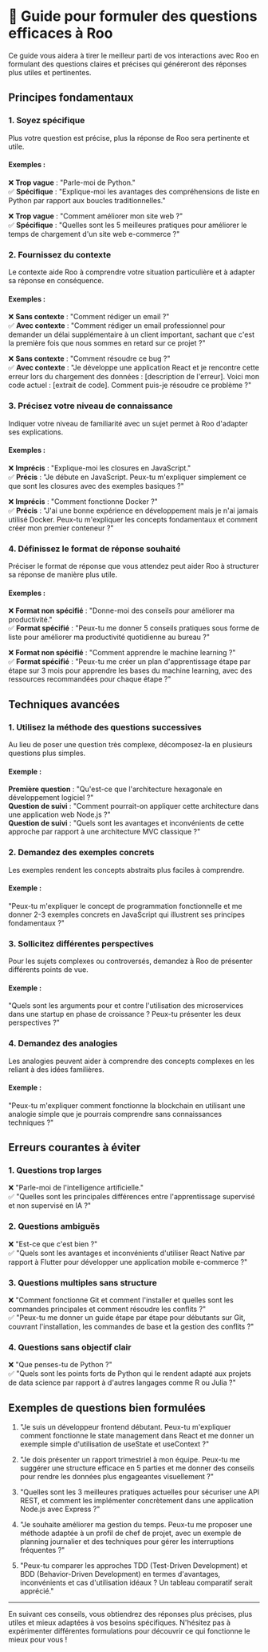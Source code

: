 # 🎯 Guide pour formuler des questions efficaces à Roo

Ce guide vous aidera à tirer le meilleur parti de vos interactions avec Roo en formulant des questions claires et précises qui généreront des réponses plus utiles et pertinentes.

## Principes fondamentaux

### 1. Soyez spécifique

Plus votre question est précise, plus la réponse de Roo sera pertinente et utile.

#### Exemples :

❌ **Trop vague** : "Parle-moi de Python."  
✅ **Spécifique** : "Explique-moi les avantages des compréhensions de liste en Python par rapport aux boucles traditionnelles."

❌ **Trop vague** : "Comment améliorer mon site web ?"  
✅ **Spécifique** : "Quelles sont les 5 meilleures pratiques pour améliorer le temps de chargement d'un site web e-commerce ?"

### 2. Fournissez du contexte

Le contexte aide Roo à comprendre votre situation particulière et à adapter sa réponse en conséquence.

#### Exemples :

❌ **Sans contexte** : "Comment rédiger un email ?"  
✅ **Avec contexte** : "Comment rédiger un email professionnel pour demander un délai supplémentaire à un client important, sachant que c'est la première fois que nous sommes en retard sur ce projet ?"

❌ **Sans contexte** : "Comment résoudre ce bug ?"  
✅ **Avec contexte** : "Je développe une application React et je rencontre cette erreur lors du chargement des données : [description de l'erreur]. Voici mon code actuel : [extrait de code]. Comment puis-je résoudre ce problème ?"

### 3. Précisez votre niveau de connaissance

Indiquer votre niveau de familiarité avec un sujet permet à Roo d'adapter ses explications.

#### Exemples :

❌ **Imprécis** : "Explique-moi les closures en JavaScript."  
✅ **Précis** : "Je débute en JavaScript. Peux-tu m'expliquer simplement ce que sont les closures avec des exemples basiques ?"

❌ **Imprécis** : "Comment fonctionne Docker ?"  
✅ **Précis** : "J'ai une bonne expérience en développement mais je n'ai jamais utilisé Docker. Peux-tu m'expliquer les concepts fondamentaux et comment créer mon premier conteneur ?"

### 4. Définissez le format de réponse souhaité

Préciser le format de réponse que vous attendez peut aider Roo à structurer sa réponse de manière plus utile.

#### Exemples :

❌ **Format non spécifié** : "Donne-moi des conseils pour améliorer ma productivité."  
✅ **Format spécifié** : "Peux-tu me donner 5 conseils pratiques sous forme de liste pour améliorer ma productivité quotidienne au bureau ?"

❌ **Format non spécifié** : "Comment apprendre le machine learning ?"  
✅ **Format spécifié** : "Peux-tu me créer un plan d'apprentissage étape par étape sur 3 mois pour apprendre les bases du machine learning, avec des ressources recommandées pour chaque étape ?"

## Techniques avancées

### 1. Utilisez la méthode des questions successives

Au lieu de poser une question très complexe, décomposez-la en plusieurs questions plus simples.

#### Exemple :

**Première question** : "Qu'est-ce que l'architecture hexagonale en développement logiciel ?"  
**Question de suivi** : "Comment pourrait-on appliquer cette architecture dans une application web Node.js ?"  
**Question de suivi** : "Quels sont les avantages et inconvénients de cette approche par rapport à une architecture MVC classique ?"

### 2. Demandez des exemples concrets

Les exemples rendent les concepts abstraits plus faciles à comprendre.

#### Exemple :

"Peux-tu m'expliquer le concept de programmation fonctionnelle et me donner 2-3 exemples concrets en JavaScript qui illustrent ses principes fondamentaux ?"

### 3. Sollicitez différentes perspectives

Pour les sujets complexes ou controversés, demandez à Roo de présenter différents points de vue.

#### Exemple :

"Quels sont les arguments pour et contre l'utilisation des microservices dans une startup en phase de croissance ? Peux-tu présenter les deux perspectives ?"

### 4. Demandez des analogies

Les analogies peuvent aider à comprendre des concepts complexes en les reliant à des idées familières.

#### Exemple :

"Peux-tu m'expliquer comment fonctionne la blockchain en utilisant une analogie simple que je pourrais comprendre sans connaissances techniques ?"

## Erreurs courantes à éviter

### 1. Questions trop larges

❌ "Parle-moi de l'intelligence artificielle."  
✅ "Quelles sont les principales différences entre l'apprentissage supervisé et non supervisé en IA ?"

### 2. Questions ambiguës

❌ "Est-ce que c'est bien ?"  
✅ "Quels sont les avantages et inconvénients d'utiliser React Native par rapport à Flutter pour développer une application mobile e-commerce ?"

### 3. Questions multiples sans structure

❌ "Comment fonctionne Git et comment l'installer et quelles sont les commandes principales et comment résoudre les conflits ?"  
✅ "Peux-tu me donner un guide étape par étape pour débutants sur Git, couvrant l'installation, les commandes de base et la gestion des conflits ?"

### 4. Questions sans objectif clair

❌ "Que penses-tu de Python ?"  
✅ "Quels sont les points forts de Python qui le rendent adapté aux projets de data science par rapport à d'autres langages comme R ou Julia ?"

## Exemples de questions bien formulées

1. "Je suis un développeur frontend débutant. Peux-tu m'expliquer comment fonctionne le state management dans React et me donner un exemple simple d'utilisation de useState et useContext ?"

2. "Je dois présenter un rapport trimestriel à mon équipe. Peux-tu me suggérer une structure efficace en 5 parties et me donner des conseils pour rendre les données plus engageantes visuellement ?"

3. "Quelles sont les 3 meilleures pratiques actuelles pour sécuriser une API REST, et comment les implémenter concrètement dans une application Node.js avec Express ?"

4. "Je souhaite améliorer ma gestion du temps. Peux-tu me proposer une méthode adaptée à un profil de chef de projet, avec un exemple de planning journalier et des techniques pour gérer les interruptions fréquentes ?"

5. "Peux-tu comparer les approches TDD (Test-Driven Development) et BDD (Behavior-Driven Development) en termes d'avantages, inconvénients et cas d'utilisation idéaux ? Un tableau comparatif serait apprécié."

---

En suivant ces conseils, vous obtiendrez des réponses plus précises, plus utiles et mieux adaptées à vos besoins spécifiques. N'hésitez pas à expérimenter différentes formulations pour découvrir ce qui fonctionne le mieux pour vous !